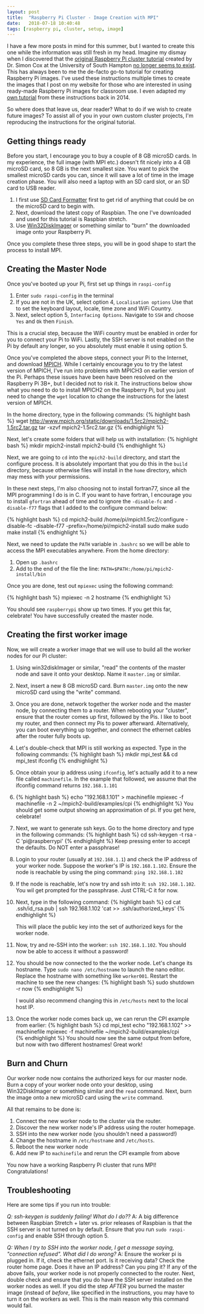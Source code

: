 ```yaml
---
layout: post
title:  "Raspberry Pi Cluster - Image Creation with MPI"
date:   2018-07-18 10:40:48
tags: [raspberry pi, cluster, setup, image]
---
```

I have a few more posts in mind for this summer, but I wanted to create 
this one while the information was still fresh in my head. Imagine my 
dismay when I discovered that the [original Raspberry Pi cluster tutorial][rpi] 
created by Dr. Simon Cox at the University of South Hampton [no longer 
seems to exist][rpi]. This has always been to me the de-facto go-to tutorial 
for creating Raspberry Pi images. I've used these instructions multiple 
times to create the images that I post on my website for those who are 
interested in using ready-made Raspberry Pi images for classroom use. I even 
adapted my [own tutorial][pdf3] from these instructions back in 2014.

So where does that leave us, dear reader? What to do if we wish to create 
future images? To assist all of you in your own custom cluster projects, 
I'm reproducing the instructions for the original tutorial. 


## Getting things ready
Before you start, I encourage you to buy a couple of 8 GB microSD cards. In my 
experience, the full image (with MPI etc.) doesn't fit nicely into a 4 GB 
microSD card, so 8 GB is the next smallest size. You want to pick the smallest 
microSD cards you can, since it will save a lot of time in the image creation 
phase. You will also need a laptop with an SD card slot, or an SD card to USB 
reader.

1. I first use [SD Card Formatter][sdformat] first to get rid of anything that could be on the 
   microSD card to begin with. 
2. Next, download the latest copy of Raspbian. The one I've downloaded and used 
   for this tutorial is Raspbian stretch.
3. Use [Win32DiskImager][win32] or something similar to "burn" the downloaded image onto 
   your Raspberry Pi. 

Once you complete these three steps, you will be in good shape to start the 
process to install MPI.

## Creating the Master Node

Once you've booted up your Pi, first set up things in `raspi-config`

1. Enter `sudo raspi-config` in the terminal
2. If you are not in the UK, select option 4, `Localisation options` Use that 
   to set the keyboard layout, locale, time zone and WiFi Country. 
3. Next, select option 5, `Interfacing Options`. Navigate to `SSH` and choose 
   `Yes` and `Ok` then `Finish`.

This is a crucial step, because the WiFi country must be enabled in order for 
you to connect your Pi to WiFi. Lastly, the SSH server is not enabled on the 
Pi by default any longer, so you absolutely must enable it using option 5.


Once you've completed the above steps, connect your Pi to the Internet, and 
download [MPICH][mpich]. While I certainly encourage you to try the latest 
version of MPICH, I've run into problems with MPICH3 on earlier version of 
the Pi. Perhaps these issues have been have been resolved on the Raspberry Pi 
3B+, but I decided not to risk it. The instructions below show what you need 
to do to install MPICH2 on the Raspberry Pi, but you just need to change the 
`wget` location to change the instructions for the latest version of MPICH.

In the home directory, type in the following commands:
{% highlight bash %}
wget http://www.mpich.org/static/downloads/1.5rc2/mpich2-1.5rc2.tar.gz
tar -xzvf mpich2-1.5rc2.tar.gz
{% endhighlight %}

Next, let's create some folders that will help us with installation:
{% highlight bash %}
mkdir mpich2-install mpich2-build
{% endhighlight %}

Next, we are going to `cd` into the `mpich2-build` directory, and start the 
configure process. It is absolutely important that you do this in the `build` 
directory, because otherwise files will install in the `home` directory, which 
may mess with your permissions. 

In these next steps, I'm also choosing not to install fortran77, since all the 
MPI programming I do is in C. If you want to have fortran, I encourage you to 
install `gfortran` ahead of time and to ignore the `-disable-fc` and `-disable-f77` 
flags that I added to the configure command below:

{% highlight bash %}
cd mpich2-build
/home/pi/mpich1.5rc2/configure -disable-fc -disable-f77 -prefix=/home/pi/mpich2-install
sudo make
sudo make install
{% endhighlight %}

Next, we need to update the `PATH` variable in `.bashrc` so we will be 
able to access the MPI executables anywhere. From the home directory:

1. Open up `.bashrc`
2. Add to the end of the file the line: `PATH=$PATH:/home/pi/mpich2-install/bin`

Once you are done, test out `mpiexec` using the following command:

{% highlight bash %}
mpiexec -n 2 hostname
{% endhighlight %}

You should see `raspberrypi` show up two times. If you get this far, celebrate!
You have successfully created the master node.

## Creating the first worker image

Now, we will create a worker image that we will use to build all the worker 
nodes for our Pi cluster:

1. Using win32diskImager or similar, "read" the contents of the master node 
   and save it onto your desktop. Name it `master.img` or similar.

2. Next, insert a new 8 GB microSD card. Burn `master.img` onto the new microSD 
   card using the "write" command. 

3. Once you are done, network together the worker node and the master node, 
   by connecting them to a router. When rebooting your "cluster", ensure that 
   the router comes up first, followed by the Pis. I like to boot my router, 
   and then connect my Pis to power afterward. Alternatively, you can boot 
   everything up together, and connect the ethernet cables after the router 
   fully boots up.  

4. Let's double-check that MPI is still working as expected. Type in the following 
   commands:
   {% highlight bash %}
   mkdir mpi_test && cd mpi_test
   ifconfig
   {% endhighlight %}

5. Once obtain your ip address using `ifconfig`, let's actually add it to 
   a new file called `machinefile`. In the example that followed, we assume that 
   the ifconfig command returns `192.168.1.101`

6. {% highlight bash %}
   echo "192.168.1.101" > machinefile
   mpiexec -f machinefile -n 2 ~/mpich2-build/examples/cpi
   {% endhighlight %}
   You should get some output showing an approximation of pi. If you get here, 
   celebrate!

7. Next, we want to generate ssh keys. Go to the home directory and type in 
   the following commands:
   {% highlight bash %}
   cd
   ssh-keygen -t rsa -C 'pi@raspberrypi'
   {% endhighlight %}
   Keep pressing enter to accept the defaults. Do NOT enter a passphrase!

8. Login to your router (usually at `192.168.1.1`) and check the IP address 
   of your worker node. Suppose the worker's IP is `192.168.1.102`. Ensure 
   the node is reachable by using the ping command: `ping 192.168.1.102`

9. If the node is reachable, let's now try and ssh into it:
   `ssh 192.168.1.102`. You wil get prompted for the passphrase. Just CTRL-C
    it for now. 

10. Next, type in the following command:
    {% highlight bash %}
    cd
    cat .ssh/id_rsa.pub | ssh 192.168.1.102 'cat >> .ssh/authorized_keys'
    {% endhighlight %}
    
    This will place the public key into the set of authorized keys for the 
    worker node. 

11. Now, try and re-SSH into the worker: `ssh 192.168.1.102`. You should now 
    be able to access it without a password!

12. You should be now connected to the the worker node. Let's change its 
    hostname. Type `sudo nano /etc/hostname` to launch the nano editor. 
    Replace the hostname with something like `worker001`. Restart the machine
    to see the new changes:
    {% highlight bash %}
    sudo shutdown -r now
    {% endhighlight %}
    
    I would also recommend changing this in `/etc/hosts` next to the local 
    host IP.

13. Once the worker node comes back up, we can rerun the CPI example from 
    earlier: 
    {% highlight bash %}
    cd mpi_test
    echo "192.168.1.102" >> machinefile
    mpiexec -f machinefile ~/mpich2-build/examples/cpi               
    {% endhighlight %}
    You should now see the same output from before, but now with two different 
    hostnames! Great work!

## Burn and Churn

Our worker node now contains the authorized keys for our master node. Burn a 
copy of your worker node onto your desktop, using Win32DiskImager or something 
similar and the `read` command. Next, burn the image onto a new microSD card 
using the `write` command. 

All that remains to be done is:

1. Connect the new worker node to the cluster via the router.
2. Discover the new worker node's IP address using the router homepage.
3. SSH into the new worker node (you shouldn't need a password!)
4. Change the hostname in `/etc/hostname` and `/etc/hosts`.
5. Reboot the new worker node
6. Add new IP to `machinefile` and rerun the CPI example from above

You  now have a working Raspberry Pi cluster that runs MPI! Congratulations!

## Troubleshooting

Here are some tips if you run into trouble:

*Q: ssh-keygen is suddenly failing! What do I do??*
A: A big difference between Raspbian Stretch + later vs. prior releases of 
   Raspbian is that the SSH server is not turned on by default. Ensure that 
   you run `sudo raspi-config` and enable SSH through option 5. 

*Q: When I try to SSH into the worker node, I get a message saying, "connection 
    refused". What did I do wrong?*
A: Ensure the worker pi is plugged in. If it, check the ethernet port. Is it 
   receiving data? Check the router home page. Does it have an IP address? 
   Can you ping it? If any of the above fails, your worker node is not properly 
   connected to the router. Next, double check and ensure that you do have 
   the SSH server installed on the worker nodes as well. If you did the step 
   *AFTER* you burned the master image (instead of *before*, like specified in 
   the instructions, you may have to turn it on the workers as well. This is 
   the main reason why this command would fail.

[rpi]: http://www.southampton.ac.uk/~sjc/raspberrypi/ 
[sdformat]: https://www.sdcard.org/downloads/formatter_4/ 
[win32]: https://sourceforge.net/projects/win32diskimager/ 
[pdf3]: http://www.suzannejmatthews.com/private/RaspberryPi_cluster.pdf 
[mpich]: http://www.mpich.org/downloads/
